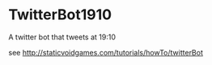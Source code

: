 # TwitterBot1910
A twitter bot that tweets at 19:10

see http://staticvoidgames.com/tutorials/howTo/twitterBot